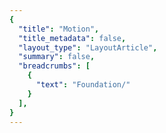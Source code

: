 ```yaml
---
{
  "title": "Motion",
  "title_metadata": false,
  "layout_type": "LayoutArticle",
  "summary": false,
  "breadcrumbs": [
    {
      "text": "Foundation/"
    }
  ],
}
---
```

<cdr-doc-tabs :labels="['Overview', 'Guidelines', 'Brand Palette']">
<template slot="Overview">
<cdr-doc-table-of-contents-shell>

Cedar provides easy-to-use, preset values to apply consistent motion for components. Motion tokens help maintain a cohesive experience across all REI properties by:
- Stores motion attributes for duration or timing using variable names, not hard coded values such as cubic-bezier (0.15, 0, 0.15, 0)
- Specifies a hierarchical and semantically defined system
  
<br/>
<hr>  

List of motion tokens with descriptions and values. Motion tokens are primarily used with web applications. Motion tokens for mobile devices are not currently available.

<br/>
<hr> 
  
## Duration
- Animated components use short time durations so interactions feel responsive and succinct
- Recommended range for animated durations is from 100ms to 600ms
- Striking a balance is key: slow enough to comprehend – fast enough to respect the customer’s time
- From Nielsen Norman Group research:
  - 100ms is perceived as instant. Users feel that they are directly causing something to happen on the screen
  - Delays between 100ms and 1 second gives users the impression that the website is working and causing the result to appear 

 <br/>
 
<table>
  <tbody>
    <tr>
      <td>
        <strong>cdr-duration-1-x</strong>
      </td>
    </tr>
    <tr>
      <td>
        <div style="overflow: hidden; white-space: nowrap; margin: 8px 8px; padding: 16px 16px; background-color: rgb(255, 255, 255);">
          <icon-play-fill />  <icon-pause-fill />   <token: cdr-duration-1-x  />
        </div>  
      </td>
    </tr>
    <tr>
      <td>
        100ms or 0.10 seconds<br/><br/>
        Usage: Perceived as instant or very fast. Often used for selection controls such as radio buttons, checkboxes, or toggle buttons. 
      </td>
    </tr>
  </tbody>
</table>

<br>

<table>
  <tbody>
    <tr>
      <td>
        <strong>cdr-duration-2-x</strong>
      </td>
    </tr>
    <tr>
      <td>
        <div style="overflow: hidden; white-space: nowrap; margin: 8px 8px; padding: 16px 16px; background-color: rgb(255, 255, 255);">
          <icon-play-fill />  <icon-pause-fill />   <token: cdr-duration-2-x  />
        </div>  
      </td>
    </tr>
    <tr>
      <td>
        200ms or 0.20 seconds<br/><br/>
        Usage: Perceived as fast. Often used for hover or fading effects or icons that change shape, such as switching between a play button to a pause button. 
      </td>
    </tr>
  </tbody>
</table>

<br>

<table>
  <tbody>
    <tr>
      <td>
        <strong>cdr-duration-3-x</strong>
      </td>
    </tr>
    <tr>
      <td>
        <div style="overflow: hidden; white-space: nowrap; margin: 8px 8px; padding: 16px 16px; background-color: rgb(255, 255, 255);">
          <icon-play-fill />  <icon-pause-fill />   <token: cdr-duration-3-x  />
        </div>  
      </td>
    </tr>
    <tr>
      <td>
        300ms or 0.30 seconds <br/><br/>
        Usage: Perceived as normal. Often used for revealing content, such as the opening of a panel for the accordion component. 
      </td>
    </tr>
  </tbody>
</table>

<br>

<table>
  <tbody>
    <tr>
      <td>
        <strong>cdr-duration-4-x</strong>
      </td>
    </tr>
    <tr>
      <td>
        <div style="overflow: hidden; white-space: nowrap; margin: 8px 8px; padding: 16px 16px; background-color: rgb(255, 255, 255);">
          <icon-play-fill />  <icon-pause-fill />   <token: cdr-duration-4-x  />
        </div>  
      </td>
    </tr>
    <tr>
      <td>
        1400ms or 0.40 seconds<br/><br/>
        Usage: Perceived as slow. Often used for revealing content on a tablet device because the screen is bigger than a phone or wearable device.  
      </td>
    </tr>
  </tbody>
</table>

<br>

<table>
  <tbody>
    <tr>
      <td>
        <strong>cdr-duration-5-x</strong>
      </td>
    </tr>
    <tr>
      <td>
        <div style="overflow: hidden; white-space: nowrap; margin: 8px 8px; padding: 16px 16px; background-color: rgb(255, 255, 255);">
          <icon-play-fill />  <icon-pause-fill />   <token: cdr-duration-5-x  />
        </div>  
      </td>
    </tr>
    <tr>
      <td>
        500ms or 0.50 seconds <br/><br/>
        Usage: Perceived as slower. Often used for icons with detailed animation, such as a ringing alarm clock or opening and closing a lock icon.
      </td>
    </tr>
  </tbody>
</table>

<br>

<table>
  <tbody>
    <tr>
      <td>
        <strong>cdr-duration-6-x</strong>
      </td>
    </tr>
    <tr>
      <td>
        <div style="overflow: hidden; white-space: nowrap; margin: 8px 8px; padding: 16px 16px; background-color: rgb(255, 255, 255);">
          <icon-play-fill />  <icon-pause-fill />   <token: cdr-duration-6-x  />
        </div>  
      </td>
    </tr>
    <tr>
      <td>
        600ms or 0.60 seconds<br/><br/>
        Usage: Perceived as very slow. Often used for larger movement, such as revealing page content when switching tabs for the tabs component.
      </td>
    </tr>
  </tbody>
</table>

<br/>
<hr>

### Comparison of Duration Tokens 
   
<table>
  <tbody>
    <tr>
      <td colspan=2>
        <div style="overflow: hidden; white-space: nowrap; margin: 8px 8px; padding: 16px 16px; background-color: rgb(255, 255, 255);"> <icon-play-fill /> Play all <icon-pause-fill /> Pause all  </div> 
      </td>
    </tr>
    <tr>
      <td>
        <div style="overflow: hidden; white-space: nowrap; margin: 8px 8px; padding: 16px 16px; background-color: rgb(255, 255, 255);">
          <token: cdr-duration-1-x  />
        </div> 
      </td>
      <td>
        <strong>cdr-duration-1-x</strong>
      </td>
    </tr>
    <tr>
      <td>
        <div style="overflow: hidden; white-space: nowrap; margin: 8px 8px; padding: 16px 16px; background-color: rgb(255, 255, 255);">
          <token: cdr-duration-2-x  />
        </div>
      </td>
      <td> 
        <strong>cdr-duration-2-x</strong>
      </td>
    </tr>
    <tr>
      <td>
        <div style="overflow: hidden; white-space: nowrap; margin: 8px 8px; padding: 16px 16px; background-color: rgb(255, 255, 255);">
          <token: cdr-duration-3-x  />
        </div>
      </td>
      <td> 
        <strong>cdr-duration-3-x</strong>
      </td>
    </tr>
    <tr>
      <td>
        <div style="overflow: hidden; white-space: nowrap; margin: 8px 8px; padding: 16px 16px; background-color: rgb(255, 255, 255);">
          <token: cdr-duration-4-x  />
        </div>
      </td>
      <td> 
        <strong>cdr-duration-4-x</strong>
      </td>
    </tr>
    <tr>
      <td>
        <div style="overflow: hidden; white-space: nowrap; margin: 8px 8px; padding: 16px 16px; background-color: rgb(255, 255, 255);">
          <token: cdr-duration-5-x  />
        </div> 
      </td>
      <td>
        <strong>cdr-duration-5-x</strong>
      </td>
    </tr>
    <tr>
      <td>
        <div style="overflow: hidden; white-space: nowrap; margin: 8px 8px; padding: 16px 16px; background-color: rgb(255, 255, 255);">
          <token: cdr-duration-6-x  />
        </div> 
      </td>
      <td>
        <strong>cdr-duration-6-x</strong>
      </td>
    </tr>
  </tbody>
</table>

<br/>
<hr>

## Easing
Cedar’s collection of easings are based on physics found in the natural world. They respond quickly when invoked and slow down over time to ease into their final position. This communicates a sense of physicality and reflects the customer's expectation of objects moving in the real world. Best used with any UI element that opens or closes, such as the accordion or modal components.

<br>

<table>
  <tbody>
    <tr>
      <td>
        <strong>cdr-timing-function-ease-out</strong>
      </td>
    </tr>
    <tr>
      <td>
        <div style="overflow: hidden; white-space: nowrap; margin: 8px 8px; padding: 16px 16px; background-color: rgb(255, 255, 255);">
          <icon-play-fill />  <icon-pause-fill />   <token: cdr-timing-function-ease-out  />
        </div>  
      </td>
    </tr>
    <tr>
      <td>
        Value: cubic-bezier(0.32, 0.94, 0.60, 1) <br/><br/>
        Specifies a transition effect that will feel responsive. This timing effect moves quickly at the beginning with a slow end. Use this animation when users expect an immediate response to their action such as clicking on an accordion or button. 
      </td>
    </tr>
  </tbody>
</table>

<br>

<table>
  <tbody>
    <tr>
      <td>
        <strong>cdr-timing-function-ease</strong>
      </td>
    </tr>
    <tr>
      <td>
        <div style="overflow: hidden; white-space: nowrap; margin: 8px 8px; padding: 16px 16px; background-color: rgb(255, 255, 255);">
          <icon-play-fill />  <icon-pause-fill />   <token: cdr-timing-function-ease  />
        </div>  
      </td>
    </tr>
    <tr>
      <td>
        Value: cubic-bezier(0.15, 0, 0.15, 0) <br/><br/>
        Specifies a transition effect that is known as ease-in-out. This timing function can be quite satisfying for users because it has a slow start, fast middle, and slow end. Use this effect when users do not expect motion to occur. A suitable duration is 300-500ms for this timing function. 
      </td>
    </tr>
  </tbody>
</table>

<br>

<table>
  <tbody>
    <tr>
      <td>
        <strong>cdr-timing-function-linear</strong>
      </td>
    </tr>
    <tr>
      <td>
        <div style="overflow: hidden; white-space: nowrap; margin: 8px 8px; padding: 16px 16px; background-color: rgb(255, 255, 255);">
          <icon-play-fill />  <icon-pause-fill />   <token: cdr-timing-function-linear  />
        </div>  
      </td>
    </tr>
    <tr>
      <td>
        Value: cubic-bezier(0.32, 0.94, 0.60, 1)<br/><br/>
        Specifies a transition effect that will feel responsive. This timing effect moves quickly at the beginning with a slow end. Use this animation when users expect an immediate response to their action such as clicking on an accordion or button. 
      </td>
    </tr>
  </tbody>
</table>

<br/>
<hr>

### Comparison of Timing Tokens 

<table>
  <tbody>
    <tr>
      <td colspan=2>
        <div style="overflow: hidden; white-space: nowrap; margin: 8px 8px; padding: 16px 16px; background-color: rgb(255, 255, 255);"> <icon-play-fill /> Play all <icon-pause-fill /> Pause all  </div> 
      </td>
    </tr>
    <tr>
      <td>
        <div style="overflow: hidden; white-space: nowrap; margin: 8px 8px; padding: 16px 16px; background-color: rgb(255, 255, 255);">
          <token: cdr-timing-function-ease-out  />
        </div> 
      </td>
      <td>
        <strong>cdr-timing-function-ease-out</strong>
      </td>
    </tr>
    <tr>
      <td>
        <div style="overflow: hidden; white-space: nowrap; margin: 8px 8px; padding: 16px 16px; background-color: rgb(255, 255, 255);">
          <token: cdr-timing-function-ease  />
        </div> 
      </td>
      <td>
        <strong>cdr-timing-function-ease</strong>
      </td>
    </tr>
    <tr>
      <td>
        <div style="overflow: hidden; white-space: nowrap; margin: 8px 8px; padding: 16px 16px; background-color: rgb(255, 255, 255);">
          <token: cdr-timing-function-linear  />
        </div> 
      </td>
      <td>
        <strong>cdr-timing-function-linear</strong>
      </td>
    </tr>


<br/>
<hr>


</cdr-doc-table-of-contents-shell>
</template>



<template slot="Guidelines">
<cdr-doc-table-of-contents-shell>

Cedar motion is purposefully designed to enhance the customer's understanding of REI’s digital products. Components use animated interface patterns to reduce cognitive load and imbue a natural interactivity. It’s an important part of building customer trust and affinity for our products.

<br/>
<hr>

## Use When 

- Reducing cognitive load. For example, when a product image slides to reveal the next or previous product image after a user clicks on a directional arrow
- Attracting the user’s attention. For example, when a toast message moves down from the top browser bar for region-specific warning messages 
- Providing context with transitions of a single object. For example, rotating an arrow icon to show an accordion panel opening and closing
- Showing continuity through the system with transitions between objects. For example, using animation to reveal a modal window 
- Keeping users interested during loading or long processing times by providing delightful animations 

<br>

### Don’t Use When
- Adding the animation could waste the user’s time
- Entertaining the user, rather than helping them to accomplish their goals

<br/>
<hr>

## Accessibility
- Do not cause the screen to flash more than three times a second
- For any animation that starts automatically and plays for more than 5 seconds, provide pause controls. For example, auto-updating content and ambient videos

<br/>
<hr>

## Interface Patterns
### Transitions
**Use the transition pattern when:**
- Moving users from one page to another page 
- Transition out of one task to another
- Replacing large portions of information

<br>

| **Accordion**   |
| :-------------- | 
| <cdr-img class="cdr-doc-article-img" style="margin-bottom: 0" alt="Symbol for Accordion component":src="$withBase(`/motion/pattern_symbol_accordion_1-1.png`)"/>  | The arrow icon rotates using ease out timing with 300ms duration. <br/><br/> When opening, the Accordion content is revealed using the ease timing with 300ms duration. <br/><br/> When closing, the duration changes to 200ms to hide content. <br/><br/> When opening or closing, the panel content fades on and off using linear timing at 100ms. <br/><br/> View [Accordion](../accordion/) component <icon-external-link />  | 

<br>

| **Tabs**        |
| :-------------- | 
| <cdr-img class="cdr-doc-article-img" style="margin-bottom: 0" alt="Symbol for Tabs component":src="$withBase(`/motion/pattern_symbol_tabs_1-1.png`)"/>  | Ease out timing is used for updating the tab bar and revealing new content. <br/><br/> Duration was initially set at 600ms. During the development phase, the duration was updated to 500ms. <br/><br/> View [Tabs](../tabs/) component <icon-external-link />  | 

<br/>
<hr>

### Supplements 
Use the supplements pattern when:
- Bringing information on or off of the page without changing the user's location
- Adding or updating bits of additional content on the page

There are currently no components in the Cedar Design System that use supplemental animation.  Common examples of this type of animation are:
- Modals
- Popovers
- Tooltips

<br/>
<hr>

### Feedback
Use the feedback pattern when:
- Giving users direct feedback about their interactions
- Linking a human action to an interface's reaction
- Keeping the user interested during slow page loading times

<br>

| **Buttons**           |
| :-------------------- | 
| <cdr-img class="cdr-doc-article-img" style="margin-bottom: 0" alt="Symbol for Buttons component":src="$withBase(`/motion/pattern_symbol_buttons_16-19.png`)"/>  |  When users hovers on or off, color changes instantaneously.  <br/><br/> View [Buttons](../buttons/) component <icon-external-link />  | 

<br>

| **Breadcrumb**        |
| :-------------------- | 
| <cdr-img class="cdr-doc-article-img" style="margin-bottom: 0" alt="Symbol for Breadcrumb component":src="$withBase(`/motion/pattern_symbol_breadcrumb_16-9.png`)"/>  |  When users hovers on or off, an underline style is applied to the link text.  <br/><br/> View [Breadcrumb](../breadcrumb/) component <icon-external-link />  | 

<br/>
<hr>

### Demonstrations
Use the demonstrations pattern when:
- Explaining how something works
- Showing a process through action, instead of telling what's happening

There are currently no animations on the REI site that are demonstrations. An example of this type of animation is when a group of files emerge from the downloads icon on the Mac dock interface.


<br/>
<hr>

### Decorations
Use the decorations pattern when:
- Creating an emotional connection between the interface and user 
- Sparking visual interest by keeping the user engaged
- Delighting a user's experience without conveying new information

There are no animations on the REI site that are decorative. For examples of decorative animations, view [15 Latest and Best Loading Animations to Make User Enjoy Waiting](https://hackernoon.com/u15-latest-and-best-loading-animations-to-make-user-enjoy-waiting-9c7861ed5d47).


<br/>
<hr>

## Creating New Motion Tokens
CSS animation frame rate for interface elements is dependent on the speed of the browser and computer:

- For animations running at less than 15fps, users will not be able to see continuous motion
- Most devices refresh their screen at 60 times a second 

For smooth and responsive animation, use CSS attributes for:
- **Position:** Using transform property for translate(), to reposition an element in the horizontal or vertical directions
- **Scale:** Using transform property for scale(), to resize an element on 2D plane
- **Rotation:** Using transform property for rotate(), to rotate an element on x, y, or z axis 
- **Skew:** Using transform property for skew(), to distort an element on the 2D plane
- **Opacity:** Specifies the opacity or transparency of an element with values from 0.0 - 1.0. Lower values cause the element to be more transparent

For more information, view Adding Tokens to the Repository in the Tokens article.


<br>
<hr/>

</cdr-doc-table-of-contents-shell>
</template>



<template slot="Glossary">
<cdr-doc-table-of-contents-shell>
  
| **Glossary Term**       |  **Description**        |
| :---------------------- | :---------------------- |  
| **animation**           | An illusion of movement created by displaying a series of pictures or frames. |  
| **aspect ratio**        | <cdr-img class="cdr-doc-article-img" style="margin-bottom: 0" alt="Graph to compare 16 to 9 with 4 to 3 aspect ratios":src="$withBase(`/motion/glossary_aspect_ratio_16-9.png`)"/>  <br/><br/> The relationship between the width of an image to its height. Standard ratios are 16:9 for widescreen and 4:3 for television.  |  
| **Bézier curve**        | A method of defining curved lines invented by French mathematician Pierre Bézier. <br/><br/> For animation, a Bézier curve can be used to specify the velocity over time of an object such as an icon moving from A to B.  <br/><br/> Bézier curves are often used to replicate the physics found in the natural world.  <br/><br/> For the animation function, cubic-bezier (p1, p2, p3, p4), the p1 and p3 values must be in the range of 0 to 1. |  
| **cross dissolve**      | A transition effect used to fade one image into a different image simultaneously: one fades in while the other fades out. | 
| **ease-in**             | <cdr-img class="cdr-doc-article-img" style="margin-bottom: 0" alt="Graph to show ease-in animation timing":src="$withBase(`/motion/glossary_ease_in_16-9.png`)"/>  <br/><br/> Specifies a gradual acceleration in the action with a slow start and quick ending. <br/><br/> Ease-in is not recommended because it may negatively impact the user's perception of your site's responsiveness by feeling sluggish at the start. Things in the real world tend to decelerate rather than simply stopping. <br/><br/> A common value for the cubic-bezier is (0.25, 0.1, 0.25, 1.0). <br/><br/> Also known as slow-in. | 
| **ease-in-out**         | <cdr-img class="cdr-doc-article-img" style="margin-bottom: 0" alt="Graph to show ease-in-out animation timing":src="$withBase(`/motion/glossary_ease_in_out_16-9.png`)"/>  <br/><br/> Specifies a gradual acceleration at the start until the middle of the action. Then,  a gradual deceleration in the action at the end.  <br/><br/> This timing function can be quite satisfying for users because it has a slow start, fast middle, and slow end.  <br/><br/> Do not use this timing function for a long animation duration because of the sluggishness of the ease-in start. A suitable duration is 300-500ms for this timing function.  <br/><br/> Cedar’s token `cdr-timing-function-ease` uses this function. | 
| **ease-out**            | <cdr-img class="cdr-doc-article-img" style="margin-bottom: 0" alt="Graph to show ease-out animation timing":src="$withBase(`/motion/glossary_ease_out_16-9.png`)"/>  <br/><br/> Specifies a gradual deceleration in the action with a fast start and slow ending.  <br/><br/> Ease-out is recommended because it gives the animation a feeling of responsiveness. It also allows a natural slowdown at the end.  <br/><br/> A common value for the cubic-bezier is (0, 0, 0.58, 1.0).  <br/><br/> Also known as slow-out.  <br/><br/> Cedar’s token `cdr-timing-function-ease-out` uses this function. | 
| **fade in**             | Specifies a transition effect used to open a sequence. The first image gradually appears from complete transparency to its complete opacity. | 
| **fade out**            | Specifies a transition effect used to close a sequence.  The last image gradually disappears, going from complete opacity to complete transparency. | 
| **frame rate**          | The frame rate is measured by the number of frames recorded or played back each second. It is denoted as fps (frames per second). For example, an animation could be played back at 12, 15, 24, 25, 30 or 60 frames per second or any other number. | 
| **linear**              | <cdr-img class="cdr-doc-article-img" style="margin-bottom: 0" alt="Graph to show linear animation timing":src="$withBase(`/motion/glossary_linear_16-9.png`)"/>  <br/><br/> Specifies an even speed in the action. A common value for the cubic-bezier is (0.0, 0.0, 1.0, 1.0). This is commonly used for opacity transitions.  <br/><br/> Cedar’s token `cdr-timing-function-linear` uses this function.   | 
| **path of action**      | Specifies direction that the action will follow. | 
| **slow-in**             | Specifies a gradual acceleration in the action with a slow start and quick ending.  <br/><br/> Also known as ease-in. |  
| **slow-out**            | Specifies a gradual deceleration in the action with a fast start and slow ending.  <br/><br/> Also known as ease-out. |  
| **timeline**            | A horizontal representation of a scene's elements, timing and keyframes. | 
| **transition**          | An effect that happens between two images or scenes. Common transition effects are cross-dissolve and wipe. | 



<br>
<hr/>

</cdr-doc-table-of-contents-shell>
</template>

